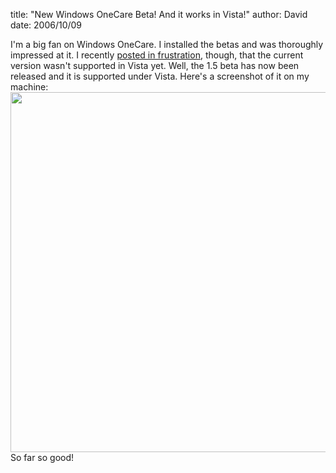
title: "New Windows OneCare Beta! And it works in Vista!"
author: David
date: 2006/10/09

I'm a big fan on Windows OneCare. I installed the betas and was thoroughly impressed at it. I recently [posted in frustration](http://www.mohundro.com/blog/PermaLink,guid,657ca226-0a81-431c-b17d-e79f69be439e.aspx), though, that the current version wasn't supported in Vista yet. Well, the 1.5 beta has now been released and it is supported under Vista. Here's a screenshot of it on my machine: 
[<img style="border-right: 0px; border-top: 0px; border-left: 0px; border-bottom: 0px" height="576" src="http://www.mohundro.com/blog/content/binary/WindowsLiveWriter/NewWindowsOneCareBetaAnditworksinVista_13300/2006-10-09-onecare_thumb%5B1%5D.png" width="790" border="0">](http://www.mohundro.com/blog/content/binary/WindowsLiveWriter/NewWindowsOneCareBetaAnditworksinVista_13300/2006-10-09-onecare%5B3%5D.png)  
So far so good!
